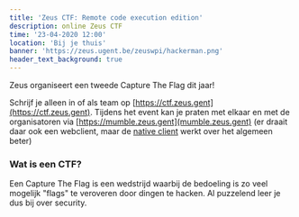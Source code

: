 ```yaml
---
title: 'Zeus CTF: Remote code execution edition'
description: online Zeus CTF
time: '23-04-2020 12:00'
location: 'Bij je thuis'
banner: 'https://zeus.ugent.be/zeuswpi/hackerman.png'
header_text_background: true
---
```


Zeus organiseert een tweede Capture The Flag dit jaar!

Schrijf je alleen in of als team op [https://ctf.zeus.gent](https://ctf.zeus.gent). Tijdens het event
kan je praten met elkaar en met de organisatoren via [https://mumble.zeus.gent](mumble.zeus.gent) (er
  draait daar ook een webclient, maar de [native client](https://mumble.info) werkt over het algemeen beter)

### Wat is een CTF?

Een Capture The Flag is een  wedstrijd waarbij de
bedoeling is zo veel mogelijk "flags" te
veroveren door dingen te hacken. Al puzzelend
leer je dus bij over security.
